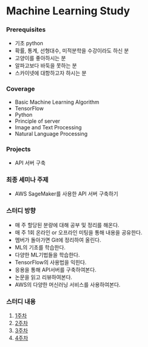 # Machine Learning Study

### Prerequisites
- 기초 python
- 확률, 통계, 선형대수, 미적분학을 수강이라도 하신 분
- 고양이를 좋아하시는 분
- 알파고보다 바둑을 못하는 분
- 스카이넷에 대항하고자 하시는 분

### Coverage
- Basic Machine Learning Algorithm
- TensorFlow
- Python
- Principle of server
- Image and Text Processing
- Natural Language Processing

### Projects
- API 서버 구축

### 최종 세미나 주제
- AWS SageMaker를 사용한 API 서버 구축하기

### 스터디 방향
- 매 주 할당된 분량에 대해 공부 및 정리를 해온다.
- 매 주 1회 온라인 or 오프라인 미팅을 통해 내용을 공유한다.
- 멤버가 돌아가면 Git에 정리하여 올린다.
- ML의 기초를 학습한다.
- 다양한 ML기법들을 학습한다.
- TensorFlow의 사용법을 익힌다.
- 응용을 통해 API서버를 구축하여본다.
- 논문을 읽고 리뷰하여본다.
- AWS의 다양한 머신러닝 서비스를 사용하여본다.

### 스터디 내용
1. [1주차](1주차)
2. [2주차](2주차)
3. [3주차](3주차)
4. [4주차](4주차)
